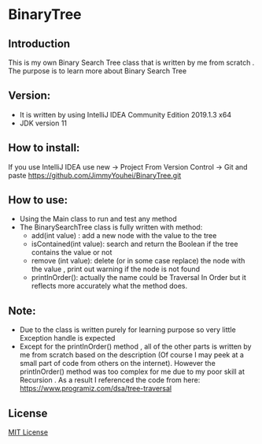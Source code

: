 # BinaryTree
##	Introduction 
This is my own Binary Search Tree class that is written by me from scratch . The purpose is to learn more about Binary Search Tree
##	Version: 
-	It is written by using IntelliJ IDEA Community Edition 2019.1.3 x64
-	JDK version 11
##	How to install:
If you use IntelliJ IDEA use new -> Project From Version Control -> Git and paste https://github.com/JimmyYouhei/BinaryTree.git
##	How to use: 
-	Using the Main class to run and test any method 
-	The BinarySearchTree class is fully written with method: 
    -	add(int value) : add a new node with the value to the tree
    -	isContained(int value): search and return the Boolean if the tree contains the value  or not 
    -	remove (int value): delete (or in some case replace) the node with the value , print out warning if the node is not found 
    -	printInOrder(): actually the name could be Traversal In Order but it reflects more accurately what the method does.  
##	Note:
-	Due to the class is written purely for learning purpose so very little Exception handle is expected 
-	Except for the printInOrder() method , all of the other parts is written by me from scratch based on the description (Of course I may peek at a small part of code from others on the internet). However the printInOrder() method was too complex for me due to my poor skill at Recursion . As a result I referenced the code from here:  https://www.programiz.com/dsa/tree-traversal
##	License 
[MIT License](https://github.com/JimmyYouhei/BinaryTree/blob/master/LICENSE)
